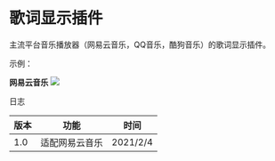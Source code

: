 # 歌词显示插件
主流平台音乐播放器（网易云音乐，QQ音乐，酷狗音乐）的歌词显示插件。

示例：

**网易云音乐**
![](https://i.niupic.com/images/2021/02/04/9biK.png)


日志

| 版本 | 功能                     | 时间      |
| ---- | ------------------------ | --------- |
| 1.0  | 适配网易云音乐 | 2021/2/4 |



